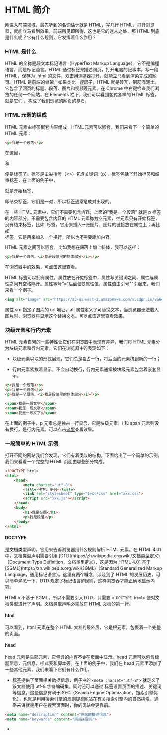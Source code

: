 # HTML 简介

刚进入前端领域，最先听到的名词估计就是  HTML，写几行 HTML，打开浏览器，就能立马看到效果，前端所见即所得，这也是它的迷人之处，那 HTML 到底是什么呢？它有什么规则，它发挥着什么作用？



### HTML 是什么



HTML 的全称是超文本标记语言（HyperText Markup Language），它不是编程语言，而是标记语言。HTML 通过标签来描述网页，打开电脑的记事本，写一段 HTML，保存为 .html 的文件，双击用浏览器打开，就能立马看到渲染完成的网页。HTML 是前端的骨架，如果类比一座房子，HTML 就是砖瓦，钢筋混泥土。它包含了网页的标题、段落、图片和视频等元素。在 Chrome 中右键检查我们浏览的任何一个网站，在 Elements 栏下，我们可以看到各式各样的 HTML 标签，就是它们 ，构成了我们浏览的网页的基石。



### HTML 元素的组成



HTML 元素由标签嵌套内容组成，HTML 元素可以嵌套。我们来看下一个简单的 HTML 元素：



```html
<p>我是一个段落</p>
```



在这里，<p> 和 </p> 便是标签了。标签是由尖括号（<>）包含关键词（p），标签包括了开始标签和结束标签，在上面的例子中，<p> 就是开始标签，</p> 即结束标签，它们是一对，所以标签通常是成对出现的。



在一些 HTML 元素中，它们不需要包含内容，上面的“我是一个段落” 就是 p 标签的内容部分。不需要包含内容的 HTML 元素称为空元素，空元素只有开始标签，没有结束标签，比如 <img> 标签，它用来插入一张图片，图片的链接放在属性上；再比如 <br> 标签，它是用来加入一个换行，所以也不需要添加内容。



HTML 元素之间可以嵌套，比如我想在段落上加上斜体，我可以这样：



```html
<p>我是一个段落，<i>我是段落里的斜体部分</i></p>
```



在浏览器中的效果，可点击[这里](https://codepen.io/zouguanghua/pen/QJeYVV)查看。



HTML 标签可以拥有属性，属性放在开始标签中，属性与关键词之间、属性与属性之间有空格隔开。属性等号“=”后面便是属性值，属性值由引号""引起来，我们来看一个例子。



```html
<img alt="image" src="https://s3-us-west-2.amazonaws.com/s.cdpn.io/2664816/profile/profile-512.jpg?1544158617">
```



属性 src 指定了图片的 url 地址，alt 属性定义了可替换文本，当浏览器无法载入图片时，浏览器将显示这个替换文本。可以点击[这里](https://codepen.io/zouguanghua/pen/wQVOKY)查看效果。



### 块级元素和行内元素



HTML 元素自带的一些特性让它们在浏览器中表现有差异，我们将 HTML 元素分为块级元素和行内元素，它们在浏览器中的表现如下：

- 块级元素以块的形式展现，它们总是独占一行，将后面的元素挤到新的一行；

- 行内元素紧挨着显示，不会自动换行，行内元素通常被块级元素包含着嵌套显示。



```html
<p>我是一个段落</p>
<p>我是一个段落</p>
<p>我是一个段落，<i>我是段落里的斜体部分</i></p>

<span>我是一段文字</span>
<span>我是一段文字</span>
<span>我是一段文字</span>
```



在上面的例子中，p 元素总是独占一行显示，它是块级元素，i 和 span 元素则没有换行，是行内元素。可以点击[这里](https://codepen.io/zouguanghua/pen/WYVWJR)查看效果。



### 一段简单的 HTML 示例



打开不同的网站我们会发现，它们有着类似的结构，下面给出了一个简单的示例，我们来看看一个完整的 HTML 页面由哪些部分构成。



```html
<!DOCTYPE html>
<html>
    <head>
        <meta charset="utf-8">
        <title>HTML 示例</title>
        <link rel="stylesheet" type="text/css" href="xxx.css">
        <script src="xxx.js"></script>
    </head>
    <body>
        <h1>我是标题</h1>
        <p>我是段落</p>
    </body>
</html>
```



#### DOCTYPE



<!DOCTYPE> 是文档类型声明，它用来告诉浏览器用什么规则解析 HTML 元素。在 HTML 4.01 中，文档类型声明需要引用 [DTD](https://zh.wikipedia.org/wiki/文档类型定义)（Document Type Definition，文档类型定义），这是因为 HTML 4.01 基于 [SGML](https://zh.wikipedia.org/wiki/SGML)（Standard Generalized Markup Language，通用标记语言）。这里有两个概念，涉及到了 HTML 的发展历史，可以简单熟悉一下。DTD 规定了标记语言的规则，这样浏览器才能正确地显示内容。



HTML5 不基于 SGML，所以不需要引入 DTD，只需要 `<!DOCTYPE html>` 便对文档类型进行了声明。文档类型声明必需放在 HTML 文档的第一行。



#### html



可以看到，html 元素在整个 HTML 文档的最外层，它是根元素，包裹着一个完整的页面。



#### head



head 元素是头部元素，它包含的内容不会在页面中显示。head 元素可以包含标题信息，元信息，样式表和脚本等。在上面的例子中，我们在 head 元素里添加了一些其他元素，我们来看下它们有什么作用。



- <meta> 标签提供了页面相关数据信息，例子中的 `<meta charset="utf-8">` 就定义了该文档使用 utf-8 字符编码集。同时还可以通过 <meta> 标签设置页面的描述、关键词等信息，这些信息有利于 SEO（Search Engine Optimization，搜索引擎优化），也就是利用搜索引擎的规则提高网站在有关搜索引擎内的自然排名。通俗来讲就是用户在搜索页面时，你的网站会更靠前。



```html
<meta name="description" content="网站的描述信息">
<meta name="keywords" content="网站关键词">
```



- <title> 标签定义了页面的标题，我们在浏览器中打开一个页面，浏览器标签栏上的标题便是由它定义的。

- <link> 标签通常用来链接一些与页面相关的外部资源，比如 css 文件。我们也能通过 <link> 标签来设置浏览器标签栏上的图标。



```html
<link rel="icon" href="xxx.ico">
```



- 除了用 <link> 标签引入外部 css 文件，我们还可以通过 <style> 标签直接定义样式信息。



```html
<style type="text/css">
    h1 {
        color: #FFB5BF;
    }
    p {
        font-size: 16px;
    }
</style>
```



- <script> 标签为页面引入脚本文件，我们可直接使用它的 src 属性，引入脚本文件的地址，也可以直接在页面中插入 JavaScript 代码。



```html
<script type="text/javascript">
    document.write('Hello World!')        
</script>
```



在 HTML5 中，style 标签和 script 标签的 type 值都不再是必须的，默认值分别为“text/css”和“text/javascript”。



#### body



body 元素定义了文档的主体，包含了所有显示在页面上的内容，比如文字，图片，表格，列表，超链接，音频，视频等等。



上面便是一个简单的 HTML 页面的构成模块，HTML 标签种类丰富，熟练掌握它们的使用，你可以任意写出一个列表，一张表格，或一个提交表单，推荐阅读 w3school 的 [HTML 教程](http://www.w3school.com.cn/html/index.asp)，建议完全掌握 HTML 后再阅读后面的章节，会轻松很多。



### HTML 语义化



HTML 语义化是指仅仅从 HTML 元素上就能看出页面的大致结构，比如需要强调的内容可以放在 <strong> 标签中，而不是通过样式设置 <span> 标签去做。不同浏览器对 HTML 元素的解析可能有差异，HTML 语义化便是在抛开样式之后，页面能有一个友好的展示效果。我们力求让页面有良好的结构，让页面的元素有含义，同时利于被搜索引擎解析，利于 SEO。HTML 语义化的建议：

- 少使用无意义的 <div>、<span> 标签；

- 在 <label> 标签中设置 for 属性和对应的 <input> 关联起来；

- 设置 <img> 标签的 alt 属性，给 <a> 标签设置 title 属性，利于 SEO；

- 在页面的标题部分使用 <h1>~<h6> 标签，不需要给它们加多余的样式；

- 与表单、有序列表、无序列表相关的标签不要单独使用。



HTML5 也新增了一些语义化的元素，我们通过标签名就能判断标签内容。使用语义元素的页面大致结构如下：



![img](https://cdn.nlark.com/yuque/0/2018/png/199663/1544180720457-6e1c631d-4a2e-4c29-9afa-c6668256a369.png)

（语义元素使用示例）



语义元素的名称其实也很好理解，下面是它们的作用和用法：

- <header> 标签通常放在页面或页面某个区域的顶部，用来设置页眉；

- <nav> 标签可以用来定义导航链接的集合，点击链接可以跳转到其他页面；

- <article> 标签中的内容比较独立，可以是一篇新闻报道，一篇博客，它可以独立于页面的其他内容进行阅读；

- <section> 标签表示页面中的一个区域，通常对页面进行分块或对内容进行分段，<section> 标签和 <article> 标签可以互相嵌套；

- <aside> 标签用来表示除页面主要内容之外的内容，比如侧边栏；

- <footer> 标签位于页面或页面某个区域的底部，用来设置页脚，通常包含版权信息，联系方式等。



### 小结



本文简单介绍了一下 HTML 的作用和 HTML 元素的组成部分，以及如何更好地使用 HTML，即语义化。在这一小节中，你需要掌握：

- HTML 元素由哪些部分组成；

- 区分块级元素和行内元素；

- 了解 HTML 文档的大致架构；

- HTML 语义化；

- 阅读 HTML 教程，熟练掌握 HTML 元素的用法。



# HTML5 的几种类型

该篇作为 HTML5 的一个引子，大体将 HTML5 中常用 api 作个简单分类。

### HTML5 DOM



1. getElementsByClassName

1. 遍历相关，如下左侧属性



只涉及元素节点的操作(不涉及其它节点)，建议使用左侧的属性替代右侧的属性：

| 属性名                 | 被替代的属性      |
| ---------------------- | ----------------- |
| children               | childNodes        |
| childElementCount      | childNodes.length |
| previousElementSibling | previousSibling   |
| nextElementSibling     | nextSibling       |
| firstElementChild      | firstChild        |
| lastElementChild       | lastChild         |



1. ele.scrollIntoView()



调用 ele.scrollIntoView(), ele 元素顶端会移动到可视区域的顶端; 若传入参数 alignToTop: false, 则 ele 移到屏幕底部;



### HTML5 事件



1. contextmenu



contextmenu 使用 demo



```html
<ul id="myMenu" style="position: absolute;visibility: hidden;background-color: silver">
  <li>111</li>
  <li>222</li>
  <li>333</li>
</ul>
<script>
  var menu = document.getElementById('myMenu')
  document.addEventListener('contextmenu', (event) => {
    event.preventDefault()
    menu.style.left = event.clientX + 'px'
    menu.style.top = event.clientY + 'px'
    menu.style.visibility = 'visible'
  }, false)
  document.addEventListener('click', (event) => {
    menu.style.visibility = 'hidden'
  }, false)
</script>
```



1. DOMContentLoaded



优于 window.load 执行



1. readystatechange



可用来判断动态载入的 script、link 标签是否加载完成。demo 如下:



```javascript
const script = document.createElement('script')
script.addEventListener('readystatechange', function eventListener(event) {
  if (event.readyState === 'loaded' || event.readyState === 'complete') { // hack 的手段，浏览器自身的问题
    script.removeEventListener('readystatechange', eventListener)
  }
})

script.src = 'example.js'
document.body.appendChild(script)
```



1. hashchange



### HTML5 表单



1. input/textarea 里新增 `autoFocus()` 字段

1. 表单校验 api



使用 `checkValidate()` 校验 `required`、`pattern="\d+"` 属性



### HTML5 脚本



1. 跨文档消息传输(XDM), 核心是 `postMessage`

1. 拖放 api



拖放 api 使用示例



```html
<head>
	<style>
		#draggable {
			width: 200px;
			height: 20px;
			text-align: center;
			background: white;
		}

		.dropzone {
			width: 200px;
			height: 20px;
			background: blueviolet;
			margin-bottom: 10px;
			padding: 10px;
		}
	</style>
</head>

<body>
	<div class="dropzone">
		<div id="draggable" draggable="true" ondragstart="event.dataTransfer.setData('text/plain',null)">
			This div is draggable
		</div>
	</div>
	<div class="dropzone"></div>
	<div class="dropzone"></div>
	<div class="dropzone"></div>
	<script>
		window.onload = function () {
			var dragged

			document.addEventListener("dragstart", function (event) {
				dragged = event.target
			}, false)

			document.addEventListener("dragover", function (event) {
				// prevent default to allow drop
				event.preventDefault()
			}, false)

			document.addEventListener("drop", function (event) {
				// prevent default action (open as link for some elements)
				event.preventDefault()
				if (event.target.className == "dropzone") {
					dragged.parentNode.removeChild(dragged)
					event.target.appendChild(dragged)
				}
			}, false)
		}
	</script>
</body>
```



1. 媒体元素 `<video>`、`<audio>`

1. 浏览器状态管理(history)



### HTML5 存储



1. sessionStorage: 大小上限为 2.5Mb(不同浏览器会有差异), 页面关闭时便清空;

1. localStorage: 大小上限为 2.5Mb(不同浏览器会有差异), 页面关闭时不会清空;



它们的 api 也是一致的, 有如下几个:



- setItem(key, value)

- getItem(key)

- removeItem(key)

- clear()



在 HTML5 范围之外与存储相关的技术还有 cookie(存放在客户端，可以由客户端也可以由服务端生成, 大小上限为 4 kb)、IndexedDB(大小上限为 5 Mb)、cacheStorage(ServiceWorker)。



### HTML5 JavaScript Api



1. `requestAnimationFrame(callback)`: 表示在重绘前执行指定的回调函数，下面通过一个简单的 demo 来认识它。



```javascript
let frame
function callback(timeStamp) {
  console.log(timeStamp) // 开始执行回调的时间戳
  // 如果想要产生循环动画的效果, 需在回调函数中再次调用 requestAnimationFrame()
  requestAnimationFrame(callback)
}
frame = requestAnimationFrame(callback) // 在下次重绘之前调用回调
// 可以在销毁期的生命周期函数中执行以下函数
componentWillUnMount() {
  cancelAnimationFrame(frame)
}
```



执行上述代码, 控制台(chrome)打印如下数据:



```plain
1795953.649
1795970.318
1795986.987
1796003.656
1796020.325
1796036.994
```



可以看到一帧的时间大致为 16ms。requestAnimation 不仅可以用在动画上, 更是被 React 团队用来 hack requestIdleCallback 的实现。可以阅读[你不知道的 requestIdleCallback](https://github.com/MuYunyun/blog/blob/master/React/requestIdleCallback.md)



1. Web Worker

